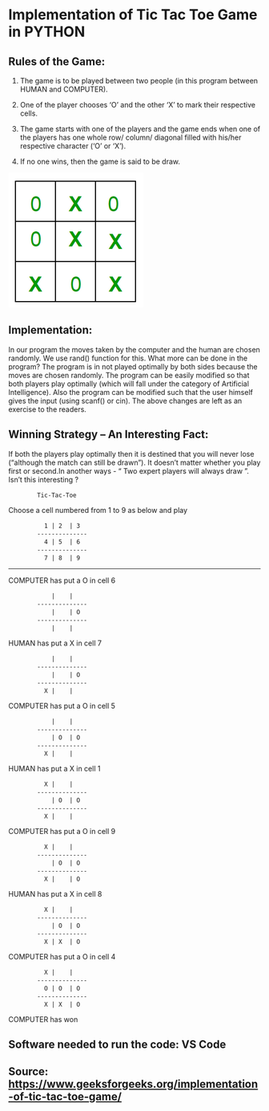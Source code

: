 # Implementation of Tic Tac Toe Game in PYTHON 

## Rules of the Game:

1. The game is to be played between two people (in this program between HUMAN and COMPUTER).

2. One of the player chooses ‘O’ and the other ‘X’ to mark their respective cells.

3. The game starts with one of the players and the game ends when one of the players has one whole row/ column/ diagonal filled with his/her respective character (‘O’ or ‘X’).

4. If no one wins, then the game is said to be draw.

![Game Screenshot](tic-tac-toe.png)

## Implementation:
In our program the moves taken by the computer and the human are chosen randomly. We use rand() function for this. What more can be done in the program? The program is in not played optimally by both sides because the moves are chosen randomly. The program can be easily modified so that both players play optimally (which will fall under the category of Artificial Intelligence). Also the program can be modified such that the user himself gives the input (using scanf() or cin). The above changes are left as an exercise to the readers.

## Winning Strategy – An Interesting Fact:
If both the players play optimally then it is destined that you will never lose (“although the match can still be drawn”). It doesn’t matter whether you play first or second.In another ways - “ Two expert players will always draw ”. Isn’t this interesting ? 



            Tic-Tac-Toe

Choose a cell numbered from 1 to 9 as below and play

              1 | 2  | 3  
            --------------
              4 | 5  | 6  
            --------------
              7 | 8  | 9  

-    -    -    -    -    -    -    -    -    -

COMPUTER has put a O in cell 6


                |    |    
            --------------
                |    | O  
            --------------
                |    |    

HUMAN has put a X in cell 7


                |    |    
            --------------
                |    | O  
            --------------
              X |    |    

COMPUTER has put a O in cell 5


                |    |    
            --------------
                | O  | O  
            --------------
              X |    |    

HUMAN has put a X in cell 1


              X |    |    
            --------------
                | O  | O  
            --------------
              X |    |    

COMPUTER has put a O in cell 9


              X |    |    
            --------------
                | O  | O  
            --------------
              X |    | O  

HUMAN has put a X in cell 8


              X |    |    
            --------------
                | O  | O  
            --------------
              X | X  | O  

COMPUTER has put a O in cell 4


              X |    |    
            --------------
              O | O  | O  
            --------------
              X | X  | O  

COMPUTER has won

## Software needed to run the code: VS Code

## Source: https://www.geeksforgeeks.org/implementation-of-tic-tac-toe-game/
